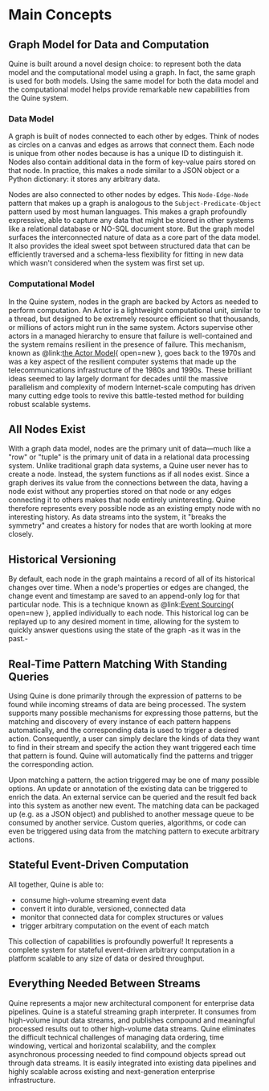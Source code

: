 # Main Concepts

## Graph Model for Data and Computation

Quine is built around a novel design choice: to represent both the data model and the computational model using a graph. In fact, the same graph is used for both models. Using the same model for both the data model and the computational model helps provide remarkable new capabilities from the Quine system.

### Data Model

A graph is built of nodes connected to each other by edges. Think of nodes as circles on a canvas and edges as arrows that connect them. Each node is unique from other nodes because is has a unique ID to distinguish it. Nodes also contain additional data in the form of key-value pairs stored on that node. In practice, this makes a node similar to a JSON object or a Python dictionary: it stores any arbitrary data.

Nodes are also connected to other nodes by edges. This `Node-Edge-Node` pattern that makes up a graph is analogous to the `Subject-Predicate-Object` pattern used by most human languages. This makes a graph profoundly expressive, able to capture any data that might be stored in other systems like a relational database or NO-SQL document store. But the graph model surfaces the interconnected nature of data as a core part of the data model. It also provides the ideal sweet spot between structured data that can be efficiently traversed and a schema-less flexibility for fitting in new data which wasn't considered when the system was first set up.

<!--
For advice on getting started modeling your data in a graph, see: [Modeling Data in a Graph](../getting-started/modeling-data-in-a-graph.md)
-->

### Computational Model

In the Quine system, nodes in the graph are backed by Actors as needed to perform computation. An Actor is a lightweight computational unit, similar to a thread, but designed to be extremely resource efficient so that thousands, or millions of actors might run in the same system. Actors supervise other actors in a managed hierarchy to ensure that failure is well-contained and the system remains resilient in the presence of failure. This mechanism, known as @link:[the Actor Model](https://en.wikipedia.org/wiki/Actor-model){ open=new }, goes back to the 1970s and was a key aspect of the resilient computer systems that made up the telecommunications infrastructure of the 1980s and 1990s. These brilliant ideas seemed to lay largely dormant for decades until the massive parallelism and complexity of modern Internet-scale computing has driven many cutting edge tools to revive this battle-tested method for building robust scalable systems.

## All Nodes Exist

With a graph data model, nodes are the primary unit of data—much like a "row" or "tuple" is the primary unit of data in a relational data processing system. Unlike traditional graph data systems, a Quine user never has to create a node. Instead, the system functions as if all nodes exist. Since a graph derives its value from the connections between the data, having a node exist without any properties stored on that node or any edges connecting it to others makes that node entirely uninteresting. Quine therefore represents every possible node as an existing empty node with no interesting history. As data streams into the system, it "breaks the symmetry" and creates a history for nodes that are worth looking at more closely.

## Historical Versioning

By default, each node in the graph maintains a record of all of its historical changes over time. When a node's properties or edges are changed, the change event and timestamp are saved to an append-only log for that particular node. This is a technique known as @link:[Event Sourcing](https://martinfowler.com/eaaDev/EventSourcing.html){ open=new }, applied individually to each node. This historical log can be replayed up to any desired moment in time, allowing for the system to quickly answer questions using the state of the graph -as it was in the past.-

## Real-Time Pattern Matching With Standing Queries

Using Quine is done primarily through the expression of patterns to be found while incoming streams of data are being processed. The system supports many possible mechanisms for expressing those patterns, but the matching and discovery of every instance of each pattern happens automatically, and the corresponding data is used to trigger a desired action. Consequently, a user can simply declare the kinds of data they want to find in their stream and specify the action they want triggered each time that pattern is found. Quine will automatically find the patterns and trigger the corresponding action.

Upon matching a pattern, the action triggered may be one of many possible options. An update or annotation of the existing data can be triggered to enrich the data. An external service can be queried and the result fed back into this system as another new event. The matching data can be packaged up (e.g. as a JSON object) and published to another message queue to be consumed by another service. Custom queries, algorithms, or code can even be triggered using data from the matching pattern to execute arbitrary actions.


## Stateful Event-Driven Computation

All together, Quine is able to: 

- consume high-volume streaming event data
- convert it into durable, versioned, connected data
- monitor that connected data for complex structures or values
- trigger arbitrary computation on the event of each match

This collection of capabilities is profoundly powerful! It represents a complete system for stateful event-driven arbitrary computation in a platform scalable to any size of data or desired throughput.


## Everything Needed Between Streams

Quine represents a major new architectural component for enterprise data pipelines. Quine is a stateful streaming graph interpreter. It consumes from high-volume input data streams, and publishes compound and meaningful processed results out to other high-volume data streams. Quine eliminates the difficult technical challenges of managing data ordering, time windowing, vertical and horizontal scalability, and the complex asynchronous processing needed to find compound objects spread out through data streams. It is easily integrated into existing data pipelines and highly scalable across existing and next-generation enterprise infrastructure.
